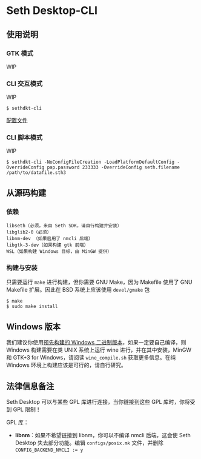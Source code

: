 # Seth Desktop-CLI

## 使用说明

### GTK 模式

WIP

### CLI 交互模式

WIP

```
$ sethdkt-cli
```

[配置文件](sethcli.conf.in)

### CLI 脚本模式

WIP

```
$ sethdkt-cli -NoConfigFileCreation -LoadPlatformDefaultConfig -OverrideConfig pap.password 233333 -OverrideConfig seth.filename /path/to/datafile.sth3 
```

## 从源码构建

### 依赖

```
libseth（必须，来自 Seth SDK，请自行构建并安装）
libglib2-0（必须）
libnm-dev （如果启用了 nmcli 后端）
libgtk-3-dev（如果构建 gtk 前端）
WSL（如果构建 Windows 目标，由 MinGW 提供）
```

### 构建与安装

只需要运行 `make` 进行构建，但你需要 GNU Make，因为 Makefile 使用了 GNU Makefile 扩展。因此在 BSD 系统上应该使用 `devel/gmake` 包

```
$ make
$ sudo make install
```

## Windows 版本

我们建议你使用[预先构建的 Windows 二进制版本](https://github.com/seth-project/sdk/releases/)，如果一定要自己编译，则 Windows 构建需要在类 UNIX 系统上运行 wine 进行，并在其中安装，MinGW 和 GTK+3 for Windows，请阅读 `wine_compile.sh` 获取更多信息。在纯 Windows 环境上构建应该是可行的，请自行研究。

## 法律信息备注

Seth Desktop 可以与某些 GPL 库进行连接，当你链接到这些 GPL 库时，你将受到 GPL 限制！

GPL 库：

- **libnm**：如果不希望链接到 libnm，你可以不编译 nmcli 后端，这会使 Seth Desktop 失去部分功能。编辑 `configs/posix.mk` 文件，并删除 `CONFIG_BACKEND_NMCLI := y`
